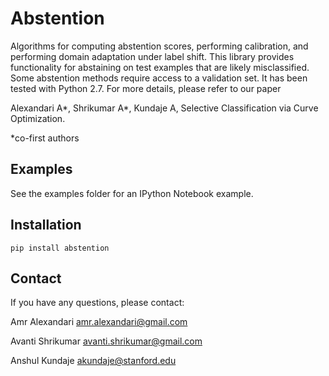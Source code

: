 # Abstention

Algorithms for computing abstention scores, performing calibration, and performing domain adaptation under label shift. This library provides functionality for abstaining on test examples that are likely misclassified. Some abstention methods require access to a validation set. It has been tested with Python 2.7. For more details, please refer to our paper

Alexandari A*, Shrikumar A*, Kundaje A, Selective Classification via Curve Optimization.

*co-first authors

## Examples

See the examples folder for an IPython Notebook example.

## Installation

```
pip install abstention
```

## Contact

If you have any questions, please contact:

Amr Alexandari amr.alexandari@gmail.com

Avanti Shrikumar avanti.shrikumar@gmail.com

Anshul Kundaje akundaje@stanford.edu
